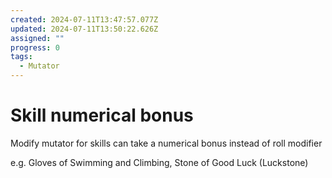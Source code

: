 ```yaml
---
created: 2024-07-11T13:47:57.077Z
updated: 2024-07-11T13:50:22.626Z
assigned: ""
progress: 0
tags:
  - Mutator
---
```


# Skill numerical bonus

Modify mutator for skills can take a numerical bonus instead of roll modifier

e.g. Gloves of Swimming and Climbing, Stone of Good Luck (Luckstone)
